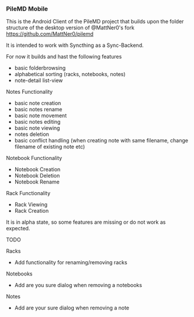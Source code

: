 ### PileMD Mobile

This is the Android Client of the PileMD project that
builds upon the folder structure of the desktop version of @MattNer0's fork
https://github.com/MattNer0/pilemd

It is intended to work with Syncthing as a Sync-Backend.

For now it builds and hast the following features

- basic folderbrowsing
- alphabetical sorting (racks, notebooks, notes)
- note-detail list-view

Notes Functionality

- basic note creation
- basic notes rename
- basic note movement
- basic notes editing
- basic note viewing
- notes deletion
- basic conflict handling (when creating note with same filename, change filename of existing note etc)

Notebook Functionality

- Notebook Creation
- Notebook Deletion
- Notebook Rename

Rack Functionality

- Rack Viewing
- Rack Creation

It is in alpha state, so some features are missing or do not work as expected.


TODO

Racks

- Add functionality for renaming/removing racks

Notebooks

- Add are you sure dialog when removing a notebooks

Notes

- Add are your sure dialog when removing a note
